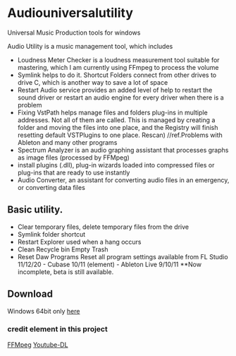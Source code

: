 # Audiouniversalutility
Universal Music Production tools for windows 

Audio Utility is a music management tool, which includes 
- Loudness Meter Checker is a loudness measurement tool suitable for mastering, which I am currently using FFmpeg to process the volume 
- Symlink helps to do it. Shortcut Folders connect from other drives to drive C, which is another way to save a lot of space 
- Restart Audio service provides an added level of help to restart the sound driver or restart an audio engine for every driver when there is a problem 
- Fixing VstPath helps manage files and folders plug-ins in multiple addresses. Not all of them are called. This is managed by creating a folder and moving the files into one place, and the Registry will finish resetting default VSTPlugins to one place. Rescan) //ref.Problems with Ableton and many other programs 
- Spectrum Analyzer is an audio graphing assistant that processes graphs as image files (processed by FFMpeg) 
- install plugins (.dll), plug-in wizards loaded into compressed files or plug-ins that are ready to use instantly 
- Audio Converter, an assistant for converting audio files in an emergency, or converting data files
 
## Basic utility. 
- Clear temporary files, delete temporary files from the drive 
- Symlink folder shortcut 
- Restart Explorer used when a hang occurs 
- Clean Recycle bin Empty Trash 
- Reset Daw Programs Reset all program settings available from FL Studio 11/12/20 - Cubase 10/11 (element) - Ableton Live 9/10/11 
**Now incomplete, beta is still available.

## Download
Windows 64bit only [here](https://drive.google.com/file/d/1kE6CRc08UIr7pb4lH2I7Cx6vkNafDrtk/view?fbclid=IwAR0zkNo4vIP-xBKjK8q66vFIQnZmnmP7HHFq1wla5W0Q1KjSiyeLRQM-JXA)

### credit element in this project
[FFMpeg](https://github.com/BtbN/FFmpeg-Builds/releases)
[Youtube-DL](https://github.com/ytdl-org/youtube-dl)
